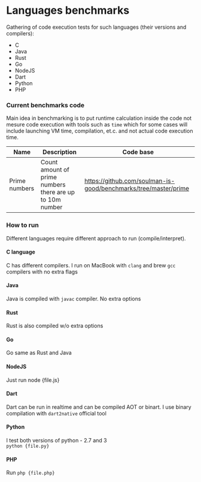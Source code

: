 # Languages benchmarks

Gathering of code execution tests for such languages (their versions and compilers):
- C
- Java
- Rust
- Go
- NodeJS
- Dart
- Python
- PHP

### Current benchmarks code

Main idea in benchmarking is to put runtime calculation inside the code not mesure code execution with tools such as `time` which for some cases will include launching VM time, compilation, et.c. and not actual code execution time.

| Name | Description | Code base |
| --- | --- | --- |
| Prime numbers | Count amount of prime numbers there are up to 10m number | https://github.com/soulman-is-good/benchmarks/tree/master/prime |

### How to run

Different languages require different approach to run (compile/interpret).

#### C language

C has different compilers. I run on MacBook with `clang` and brew `gcc` compilers with no extra flags

#### Java

Java is compiled with `javac` compiler. No extra options

#### Rust

Rust is also compiled w/o extra options

#### Go

Go same as Rust and Java

#### NodeJS

Just run node {file.js}

#### Dart

Dart can be run in realtime and can be compiled AOT or binart. I use binary compilation with `dart2native` official tool

#### Python

I test both versions of python - 2.7 and 3<br>
`python {file.py}`

#### PHP

Run `php {file.php}`
